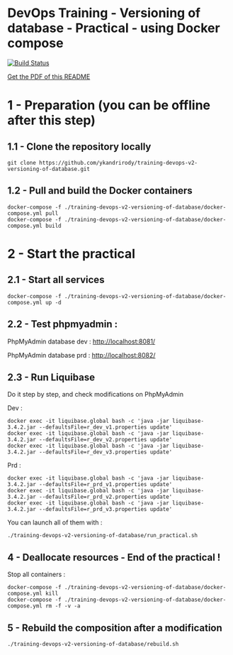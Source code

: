 # DevOps Training - Versioning of database - Practical - using Docker compose

[![Build Status](https://travis-ci.org/ykandrirody/training-devops-v2-versioning-of-database.svg?branch=master)](https://travis-ci.org/ykandrirody/training-devops-v2-versioning-of-database)

[Get the PDF of this README](https://gitprint.com/ykandrirody/training-devops-v2-versioning-of-database/blob/master/README.md)

# 1 - Preparation (you can be offline after this step)

## 1.1 - Clone the repository locally
```
git clone https://github.com/ykandrirody/training-devops-v2-versioning-of-database.git
```

## 1.2 - Pull and build the Docker containers
```
docker-compose -f ./training-devops-v2-versioning-of-database/docker-compose.yml pull
docker-compose -f ./training-devops-v2-versioning-of-database/docker-compose.yml build
```

# 2 - Start the practical

##  2.1 - Start all services

```
docker-compose -f ./training-devops-v2-versioning-of-database/docker-compose.yml up -d
```

##  2.2 - Test phpmyadmin :
PhpMyAdmin database dev : [http://localhost:8081/](http://localhost:8081/)

PhpMyAdmin database prd : [http://localhost:8082/](http://localhost:8082/)


## 2.3 - Run Liquibase

Do it step by step, and check modifications on PhpMyAdmin

Dev :
```
docker exec -it liquibase.global bash -c 'java -jar liquibase-3.4.2.jar --defaultsFile=r_dev_v1.properties update'
docker exec -it liquibase.global bash -c 'java -jar liquibase-3.4.2.jar --defaultsFile=r_dev_v2.properties update'
docker exec -it liquibase.global bash -c 'java -jar liquibase-3.4.2.jar --defaultsFile=r_dev_v3.properties update'
```

Prd :
```
docker exec -it liquibase.global bash -c 'java -jar liquibase-3.4.2.jar --defaultsFile=r_prd_v1.properties update'
docker exec -it liquibase.global bash -c 'java -jar liquibase-3.4.2.jar --defaultsFile=r_prd_v2.properties update'
docker exec -it liquibase.global bash -c 'java -jar liquibase-3.4.2.jar --defaultsFile=r_prd_v3.properties update'
```

You can launch all of them with :
```
./training-devops-v2-versioning-of-database/run_practical.sh
```

## 4 - Deallocate resources - End of the practical !

Stop all containers :
```
docker-compose -f ./training-devops-v2-versioning-of-database/docker-compose.yml kill
docker-compose -f ./training-devops-v2-versioning-of-database/docker-compose.yml rm -f -v -a
```

## 5 - Rebuild the composition after a modification

```
./training-devops-v2-versioning-of-database/rebuild.sh
```
